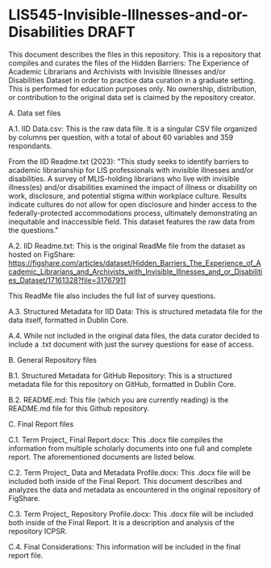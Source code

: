 # LIS545-Invisible-Illnesses-and-or-Disabilities DRAFT 

This document describes the files in this repository. This is a repository that compiles and curates the files of the Hidden Barriers: The Experience of Academic Librarians and Archivists with Invisible Illnesses and/or Disabilities Dataset in order to practice data curation in a graduate setting. This is performed for education purposes only. No ownership, distribution, or contribution to the original data set is claimed by the repository creator.

A. Data set files

A.1. IID Data.csv: This is the raw data file. It is a singular CSV file organized by columns per question, with a total of about 60 variables and 359 respondants. 

From the IID Readme.txt (2023): "This study seeks to identify barriers to academic librarianship for LIS professionals with invisible illnesses and/or disabilities. A survey of MLIS-holding librarians who live with invisible illness(es) and/or disabilities examined the impact of illness or disability on work, disclosure, and potential stigma within workplace culture. Results indicate cultures do not allow for open disclosure and hinder access to the federally-protected accommodations process, ultimately demonstrating an inequitable and inaccessible field. This dataset features the raw data from the questions."

A.2. IID Readme.txt: This is the original ReadMe file from the dataset as hosted on FigShare: https://figshare.com/articles/dataset/Hidden_Barriers_The_Experience_of_Academic_Librarians_and_Archivists_with_Invisible_Illnesses_and_or_Disabilities_Dataset/17161328?file=31767911 

This ReadMe file also includes the full list of survey questions. 

A.3. Structured Metadata for IID Data: This is structured metadata file for the data itself, formatted in Dublin Core. 

A.4. While not included in the original data files, the data curator decided to include a .txt document with just the survey questions for ease of access. 

B. General Repository files

B.1. Structured Metadata for GitHub Repository: This is a structured metadata file for this repository on GitHub, formatted in Dublin Core. 

B.2. README.md: This file (which you are currently reading) is the README.md file for this Github repository. 

C. Final Report files

C.1. Term Project_ Final Report.docx: This .docx file compiles the information from multiple scholarly documents into one full and complete report. The aforementioned documents are listed below. 

C.2. Term Project_ Data and Metadata Profile.docx: This .docx file will be included both inside of the Final Report. This document describes and analyzes the data and metadata as encountered in the original repository of FigShare. 

C.3. Term Project_ Repository Profile.docx: This .docx file will be included both inside of the Final Report. It is a description and analysis of the repository ICPSR. 

C.4. Final Considerations: This information will be included in the final report file. 
